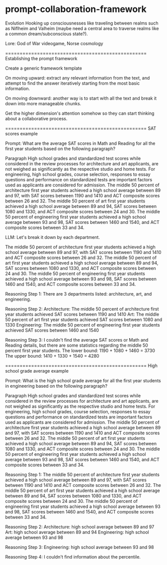 # prompt-collaboration-framework

Evolution
Hooking up consciousnesses like traveling between realms such as Niflheim and Valheim (maybe need a central area to traverse realms like a common dream/subconscious state?).

Lore: God of War videogame, Norse cosmology

=================================================
Establishing the prompt framework

Create a generic framework template

On moving upward: extract any relevant information from the text, and attempt to find the answer iteratively starting from the most basic information.

On moving downward: another way is to start with all the text and break it down into more manageable chunks.

Get the higher dimension's attention somehow so they can start thinking about a collaborative process.

=================================================
SAT scores example

Prompt: What are the average SAT scores in Math and Reading for all the first year students based on the following paragraph?

Paragraph
High school grades and standardized test scores while considered in the review processes for architecture and art applicants, are not weighed as significantly as the respective studio and home tests. For engineering, high school grades, course selection, responses to essay questions and performance on standardized tests are important factors used as applicants are considered for admission. The middle 50 percent of architecture first year students achieved a high school average between 89 and 97, with SAT scores between 1190 and 1410 and ACT composite scores between 26 and 32. The middle 50 percent of art first year students achieved a high school average between 89 and 94, SAT scores between 1080 and 1330, and ACT composite scores between 24 and 30. The middle 50 percent of engineering first year students achieved a high school average between 93 and 98, SAT scores between 1460 and 1540, and ACT composite scores between 33 and 34.


LLM: Let's break it down by each department.

The middle 50 percent of architecture first year students achieved a high school average between 89 and 97, with SAT scores between 1190 and 1410 and ACT composite scores between 26 and 32. The middle 50 percent of art first year students achieved a high school average between 89 and 94, SAT scores between 1080 and 1330, and ACT composite scores between 24 and 30. The middle 50 percent of engineering first year students achieved a high school average between 93 and 98, SAT scores between 1460 and 1540, and ACT composite scores between 33 and 34.


Reasoning Step 1:
There are 3 departments listed: architecture, art, and engineering.

Reasoning Step 2:
Architecture: The middle 50 percent of architecture first year students achieved SAT scores between 1190 and 1410
Art: The middle 50 percent of art first year students achieved SAT scores between 1080 and 1330
Engineering: The middle 50 percent of engineering first year students achieved SAT scores between 1460 and 1540

Reasoning Step 3:
I couldn't find the average SAT scores or Math and Reading details, but there are some statistics regarding the middle 50 percent first year students.
The lower bound: 1190 + 1080 + 1460 = 3730
The upper bound: 1410 + 1330 + 1540 = 4280

=================================================
High school grade average example

Prompt: What is the high school grade average for all the first year students in engineering based on the following paragraph?

Paragraph
High school grades and standardized test scores while considered in the review processes for architecture and art applicants, are not weighed as significantly as the respective studio and home tests. For engineering, high school grades, course selection, responses to essay questions and performance on standardized tests are important factors used as applicants are considered for admission. The middle 50 percent of architecture first year students achieved a high school average between 89 and 97, with SAT scores between 1190 and 1410 and ACT composite scores between 26 and 32. The middle 50 percent of art first year students achieved a high school average between 89 and 94, SAT scores between 1080 and 1330, and ACT composite scores between 24 and 30. The middle 50 percent of engineering first year students achieved a high school average between 93 and 98, SAT scores between 1460 and 1540, and ACT composite scores between 33 and 34.

Reasoning Step 1:
The middle 50 percent of architecture first year students achieved a high school average between 89 and 97, with SAT scores between 1190 and 1410 and ACT composite scores between 26 and 32. The middle 50 percent of art first year students achieved a high school average between 89 and 94, SAT scores between 1080 and 1330, and ACT composite scores between 24 and 30. The middle 50 percent of engineering first year students achieved a high school average between 93 and 98, SAT scores between 1460 and 1540, and ACT composite scores between 33 and 34.

Reasoning Step 2:
Architecture: high school average between 89 and 97
Art: high school average between 89 and 94
Engineering: high school average between 93 and 98

Reasoning Step 3:
Engineering: high school average between 93 and 98

Reasoning Step 4:
I couldn't find information about the percentile.
